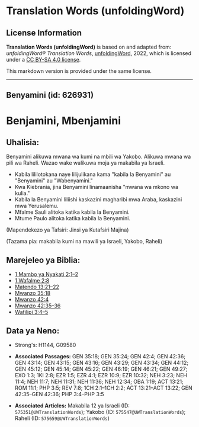 # Translation Words (unfoldingWord)

## License Information

**Translation Words (unfoldingWord)** is based on and adapted from: _unfoldingWord® Translation Words_, [unfoldingWord](https://unfoldingword.org/utw), 2022, which is licensed under a [CC BY-SA 4.0 license](https://creativecommons.org/licenses/by-sa/4.0/legalcode.en).

This markdown version is provided under the same license.



--------------------------------

## Benyamini (id: 626931)

Benjamini, Mbenjamini
=====================

Uhalisia:
---------

Benyamini alikuwa mwana wa kumi na mbili wa Yakobo. Alikuwa mwana wa pili wa Raheli. Wazao wake walikuwa moja ya makabila ya Israeli.

* Kabila lililotokana naye lilijulikana kama "kabila la Benyamini" au "Benyamini" au "Wabenyamini."
* Kwa Kiebrania, jina Benyamini linamaanisha "mwana wa mkono wa kulia."
* Kabila la Benyamini liliishi kaskazini magharibi mwa Araba, kaskazini mwa Yerusalemu.
* Mfalme Sauli alitoka katika kabila la Benyamini.
* Mtume Paulo alitoka katika kabila la Benyamini.

(Mapendekezo ya Tafsiri: Jinsi ya Kutafsiri Majina)

(Tazama pia: makabila kumi na mawili ya Israeli, Yakobo, Raheli)

Marejeleo ya Biblia:
--------------------

* [1 Mambo ya Nyakati 2:1–2](https://ref.ly/1Chr2:1-1Chr2:2)
* [1 Wafalme 2:8](https://ref.ly/1Kgs2:8)
* [Matendo 13:21–22](https://ref.ly/Acts13:21-Acts13:22)
* [Mwanzo 35:18](https://ref.ly/Gen35:18)
* [Mwanzo 42:4](https://ref.ly/Gen42:4)
* [Mwanzo 42:35–36](https://ref.ly/Gen42:35-Gen42:36)
* [Wafilipi 3:4–5](https://ref.ly/Phil3:4-Phil3:5)

Data ya Neno:
-------------

* Strong's: H1144, G09580

* **Associated Passages:** GEN 35:18; GEN 35:24; GEN 42:4; GEN 42:36; GEN 43:14; GEN 43:15; GEN 43:16; GEN 43:29; GEN 43:34; GEN 44:12; GEN 45:12; GEN 45:14; GEN 45:22; GEN 46:19; GEN 46:21; GEN 49:27; EXO 1:3; 1KI 2:8; EZR 1:5; EZR 4:1; EZR 10:9; EZR 10:32; NEH 3:23; NEH 11:4; NEH 11:7; NEH 11:31; NEH 11:36; NEH 12:34; OBA 1:19; ACT 13:21; ROM 11:1; PHP 3:5; REV 7:8; 1CH 2:1–1CH 2:2; ACT 13:21–ACT 13:22; GEN 42:35–GEN 42:36; PHP 3:4–PHP 3:5
* **Associated Articles:** Makabila 12 ya Israeli (ID: `575351@UWTranslationWords`); Yakobo (ID: `575547@UWTranslationWords`); Raheli (ID: `575659@UWTranslationWords`)

